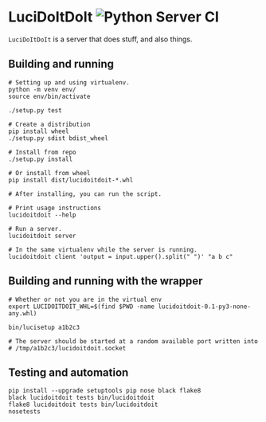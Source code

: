 LuciDoItDoIt ![Python Server CI](https://github.com/Talend/labs-beam-ml/workflows/Python%20Server%20CI/badge.svg)
============ 

`LuciDoItDoIt` is a server that does stuff, and also things. 


Building and running
--------------------

```
# Setting up and using virtualenv.
python -m venv env/
source env/bin/activate

./setup.py test

# Create a distribution
pip install wheel
./setup.py sdist bdist_wheel

# Install from repo
./setup.py install

# Or install from wheel
pip install dist/lucidoitdoit-*.whl

# After installing, you can run the script.

# Print usage instructions
lucidoitdoit --help

# Run a server.
lucidoitdoit server

# In the same virtualenv while the server is running.
lucidoitdoit client 'output = input.upper().split(" ")' "a b c"
```


Building and running with the wrapper
-------------------------------------

```
# Whether or not you are in the virtual env
export LUCIDOITDOIT_WHL=$(find $PWD -name lucidoitdoit-0.1-py3-none-any.whl)

bin/lucisetup a1b2c3

# The server should be started at a random available port written into
# /tmp/a1b2c3/lucidoitdoit.socket
```


Testing and automation
----------------------

```
pip install --upgrade setuptools pip nose black flake8
black lucidoitdoit tests bin/lucidoitdoit
flake8 lucidoitdoit tests bin/lucidoitdoit
nosetests
```
